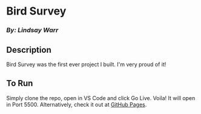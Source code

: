 # Bird Survey

### _By: Lindsay Warr_

## Description 

Bird Survey was the first ever project I built. I'm very proud of it!

## To Run

Simply clone the repo, open in VS Code and click Go Live. Voila! It will open in Port 5500. Alternatively, check it out at [GitHub Pages](https://iamalion.github.io/bird-survey/).
